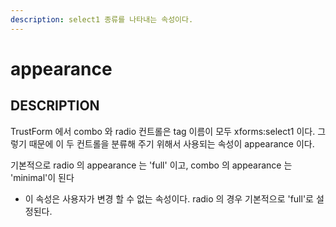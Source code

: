 ```yaml
---
description: select1 종류를 나타내는 속성이다.      
---
```


#   appearance                        

## DESCRIPTION

TrustForm 에서 combo 와 radio 컨트롤은 tag 이름이 모두 xforms:select1 이다. 
그렇기 때문에 이 두 컨트롤을 분류해 주기 위해서 사용되는 속성이 appearance 이다.

기본적으로 radio 의 appearance 는 'full' 이고, combo 의 appearance 는 'minimal'이 된다  

* 이 속성은 사용자가 변경 할 수 없는 속성이다.  radio 의 경우 기본적으로 'full'로 설정된다. 

